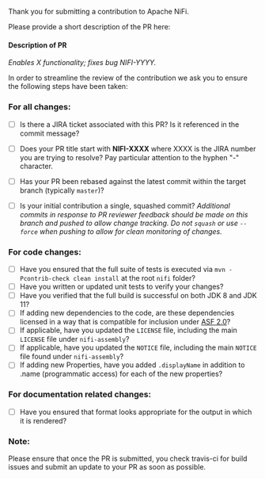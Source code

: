 Thank you for submitting a contribution to Apache NiFi.

Please provide a short description of the PR here:

#### Description of PR

_Enables X functionality; fixes bug NIFI-YYYY._

In order to streamline the review of the contribution we ask you
to ensure the following steps have been taken:

### For all changes:
- [ ] Is there a JIRA ticket associated with this PR? Is it referenced 
     in the commit message?

- [ ] Does your PR title start with **NIFI-XXXX** where XXXX is the JIRA number you are trying to resolve? Pay particular attention to the hyphen "-" character.

- [ ] Has your PR been rebased against the latest commit within the target branch (typically `master`)?

- [ ] Is your initial contribution a single, squashed commit? _Additional commits in response to PR reviewer feedback should be made on this branch and pushed to allow change tracking. Do not `squash` or use `--force` when pushing to allow for clean monitoring of changes._

### For code changes:
- [ ] Have you ensured that the full suite of tests is executed via `mvn -Pcontrib-check clean install` at the root `nifi` folder?
- [ ] Have you written or updated unit tests to verify your changes?
- [ ] Have you verified that the full build is successful on both JDK 8 and JDK 11?
- [ ] If adding new dependencies to the code, are these dependencies licensed in a way that is compatible for inclusion under [ASF 2.0](http://www.apache.org/legal/resolved.html#category-a)? 
- [ ] If applicable, have you updated the `LICENSE` file, including the main `LICENSE` file under `nifi-assembly`?
- [ ] If applicable, have you updated the `NOTICE` file, including the main `NOTICE` file found under `nifi-assembly`?
- [ ] If adding new Properties, have you added `.displayName` in addition to .name (programmatic access) for each of the new properties?

### For documentation related changes:
- [ ] Have you ensured that format looks appropriate for the output in which it is rendered?

### Note:
Please ensure that once the PR is submitted, you check travis-ci for build issues and submit an update to your PR as soon as possible.
